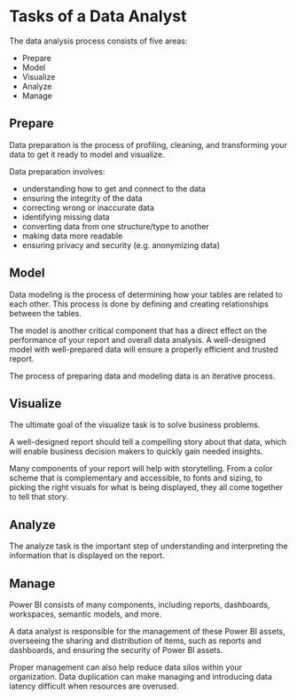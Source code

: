 # Tasks of a Data Analyst

The data analysis process consists of five areas:
- Prepare
- Model
- Visualize
- Analyze
- Manage

## Prepare

Data preparation is the process of profiling, cleaning, and transforming your data to get it ready to model and visualize.

Data preparation involves:
- understanding how to get and connect to the data
- ensuring the integrity of the data
- correcting wrong or inaccurate data
- identifying missing data
- converting data from one structure/type to another
- making data more readable
- ensuring privacy and security (e.g. anonymizing data)

## Model

Data modeling is the process of determining how your tables are related to each other. This process is done by defining and creating relationships between the tables.

The model is another critical component that has a direct effect on the performance of your report and overall data analysis. A well-designed model with well-prepared data will ensure a properly efficient and trusted report.

The process of preparing data and modeling data is an iterative process.

## Visualize

The ultimate goal of the visualize task is to solve business problems. 

A well-designed report should tell a compelling story about that data, which will enable business decision makers to quickly gain needed insights. 

Many components of your report will help with storytelling. From a color scheme that is complementary and accessible, to fonts and sizing, to picking the right visuals for what is being displayed, they all come together to tell that story.

## Analyze

The analyze task is the important step of understanding and interpreting the information that is displayed on the report.

## Manage

Power BI consists of many components, including reports, dashboards, workspaces, semantic models, and more. 

A data analyst is responsible for the management of these Power BI assets, overseeing the sharing and distribution of items, such as reports and dashboards, and ensuring the security of Power BI assets.

Proper management can also help reduce data silos within your organization. Data duplication can make managing and introducing data latency difficult when resources are overused.
